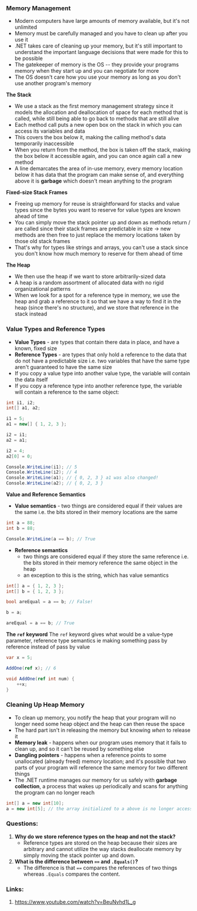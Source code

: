 ### Memory Management
- Modern computers have large amounts of memory available, but it's not unlimited
- Memory must be carefully managed and you have to clean up after you use it
- .NET takes care of cleaning up your memory, but it's still important to understand the important language decisions that were made for this to be possible
- The gatekeeper of memory is the OS -- they provide your programs memory when they start up and you can negotiate for more
- The OS doesn't care how you use your memory as long as you don't use another program's memory

**The Stack**
- We use a stack as the first memory management strategy since it models the allocation and deallocation of space for each method that is called, while still being able to go back to methods that are still alive
- Each method call puts a new open box on the stack in which you can access its variables and data
- This covers the box below it, making the calling method's data temporarily inaccessible
- When you return from the method, the box is taken off the stack, making the box below it accessible again, and you can once again call a new method
- A line demarcates the area of in-use memory, every memory location below it has data that the program can make sense of, and everything above it is **garbage** which doesn't mean anything to the program

**Fixed-size Stack Frames**
- Freeing up memory for reuse is straightforward for stacks and value types since the bytes you want to reserve for value types are known ahead of time
- You can simply move the stack pointer up and down as methods return / are called since their stack frames are predictable in size -> new methods are then free to just replace the memory locations taken by those old stack frames
- That's why for types like strings and arrays, you can't use a stack since you don't know how much memory to reserve for them ahead of time

**The Heap**
- We then use the heap if we want to store arbitrarily-sized data 
- A heap is a random assortment of allocated data with no rigid organizational patterns
- When we look for a spot for a reference type in memory, we use the heap and grab a reference to it so that we have a way to find it in the heap (since there's no structure), and we store that reference in the stack instead

### Value Types and Reference Types
- **Value Types** - are types that contain there data in place, and have a known, fixed size
- **Reference Types** - are types that only hold a reference to the data that do not have a predictable size i.e. two variables that have the same type aren't guaranteed to have the same size
- If you copy a value type into another value type, the variable will contain the data itself
- If you copy a reference type into another reference type, the variable will contain a reference to the same object:

```cs
int i1, i2;
int[] a1, a2;

i1 = 5;
a1 = new[] { 1, 2, 3 };

i2 = i1;
a2 = a1;

i2 = 4;
a2[0] = 0;

Console.WriteLine(i1); // 5
Console.WriteLine(i2); // 4
Console.WriteLine(a1); // { 0, 2, 3 } a1 was also changed!
Console.WriteLine(a2); // { 0, 2, 3 }
```

**Value and Reference Semantics**
- **Value semantics** - two things are considered equal if their values are the same i.e. the bits stored in their memory locations are the same
```cs
int a = 88;
int b = 88;

Console.WriteLine(a == b); // True
```

- **Reference semantics**
	- two things are considered equal if they store the same reference i.e. the bits stored in their memory reference the same object in the heap
	- an exception to this is the string, which has value semantics
```cs
int[] a = { 1, 2, 3 };
int[] b = { 1, 2, 3 };

bool areEqual = a == b; // False!

b = a;

areEqual = a == b; // True
```

**The `ref` keyword**
The `ref` keyword gives what would be a value-type parameter, reference type semantics ie making something pass by reference instead of pass by value

```cs
var x = 5;

AddOne(ref x); // 6

void AddOne(ref int num) {
	++x;
}
```

### Cleaning Up Heap Memory
- To clean up memory, you notify the heap that your program will no longer need some heap object and the heap can then reuse the space
- The hard part isn't in releasing the memory but knowing *when* to release it
- **Memory leak** - happens when our program uses memory that it fails to clean up, and so it can't be reused by something else
- **Dangling pointers** - happens when a reference points to some unallocated (already freed) memory location; and it's possible that two parts of your program will reference the same memory for two different things
- The .NET runtime manages our memory for us safely with **garbage collection**, a process that wakes up periodically and scans for anything the program can no longer reach

```cs
int[] a = new int[10];
a = new int[5]; // the array initialized to a above is no longer accessible here! luckily our runtime will return the memory it used to the heap
```

### Questions:
1. **Why do we store reference types on the heap and not the stack?**
	- Reference types are stored on the heap because their sizes are arbitrary and cannot utilize the way stacks deallocate memory by simply moving the stack pointer up and down.
2.  **What is the difference between `==` and `.Equals()`?**
	- The difference is that `==` compares the references of two things whereas `.Equals` compares the content.

### Links:
1. https://www.youtube.com/watch?v=BeuNvhd1L_g